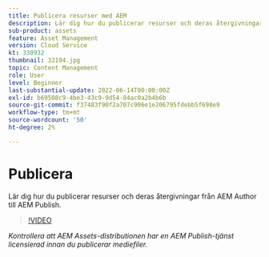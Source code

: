 ```yaml
---
title: Publicera resurser med AEM
description: Lär dig hur du publicerar resurser och deras återgivningar från AEM Author till AEM Publish.
sub-product: assets
feature: Asset Management
version: Cloud Service
kt: 330932
thumbnail: 32194.jpg
topic: Content Management
role: User
level: Beginner
last-substantial-update: 2022-06-14T00:00:00Z
exl-id: b69508c9-4be3-43c9-9d54-84ac0a2b4b6b
source-git-commit: f37483f90f2a707c906e1e206795fdebb5f698e9
workflow-type: tm+mt
source-wordcount: '50'
ht-degree: 2%

---
```


# Publicera

Lär dig hur du publicerar resurser och deras återgivningar från AEM Author till AEM Publish.

>[!VIDEO](https://video.tv.adobe.com/v/330932/?quality=12&learn=on&hidetitle=true)

_Kontrollera att AEM Assets-distributionen har en AEM Publish-tjänst licensierad innan du publicerar mediefiler._
